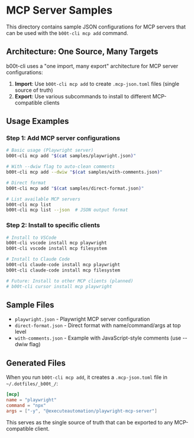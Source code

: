 # MCP Server Samples

This directory contains sample JSON configurations for MCP servers that can be used with the `b00t-cli mcp add` command.

## Architecture: One Source, Many Targets

b00t-cli uses a "one import, many export" architecture for MCP server configurations:

1. **Import**: Use `b00t-cli mcp add` to create `.mcp-json.toml` files (single source of truth)
2. **Export**: Use various subcommands to install to different MCP-compatible clients

## Usage Examples

### Step 1: Add MCP server configurations

```bash
# Basic usage (Playwright server)
b00t-cli mcp add "$(cat samples/playwright.json)"

# With --dwiw flag to auto-clean comments
b00t-cli mcp add --dwiw "$(cat samples/with-comments.json)"

# Direct format
b00t-cli mcp add "$(cat samples/direct-format.json)"

# List available MCP servers
b00t-cli mcp list
b00t-cli mcp list --json  # JSON output format
```

### Step 2: Install to specific clients

```bash
# Install to VSCode
b00t-cli vscode install mcp playwright
b00t-cli vscode install mcp filesystem

# Install to Claude Code
b00t-cli claude-code install mcp playwright
b00t-cli claude-code install mcp filesystem

# Future: Install to other MCP clients (planned)
# b00t-cli cursor install mcp playwright
```

## Sample Files

- `playwright.json` - Playwright MCP server configuration
- `direct-format.json` - Direct format with name/command/args at top level  
- `with-comments.json` - Example with JavaScript-style comments (use --dwiw flag)

## Generated Files

When you run `b00t-cli mcp add`, it creates a `.mcp-json.toml` file in `~/.dotfiles/_b00t_/`:

```toml
[mcp]
name = "playwright"
command = "npx"
args = ["-y", "@executeautomation/playwright-mcp-server"]
```

This serves as the single source of truth that can be exported to any MCP-compatible client.